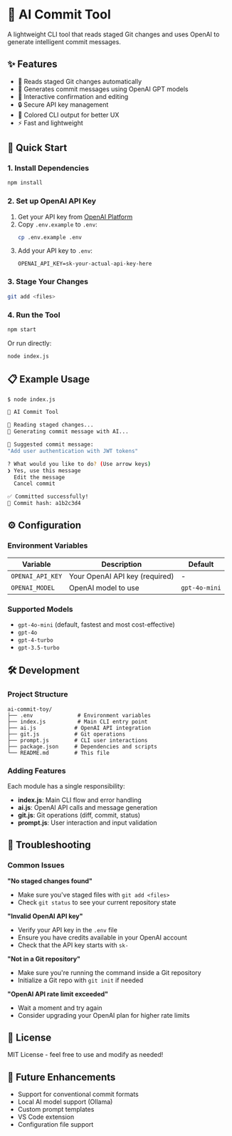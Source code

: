 # 🤖 AI Commit Tool

A lightweight CLI tool that reads staged Git changes and uses OpenAI to generate intelligent commit messages.

## ✨ Features

- 📖 Reads staged Git changes automatically
- 🧠 Generates commit messages using OpenAI GPT models
- 💬 Interactive confirmation and editing
- 🔒 Secure API key management
- 🎨 Colored CLI output for better UX
- ⚡ Fast and lightweight

## 🚀 Quick Start

### 1. Install Dependencies

```bash
npm install
```

### 2. Set up OpenAI API Key

1. Get your API key from [OpenAI Platform](https://platform.openai.com/api-keys)
2. Copy `.env.example` to `.env`:
   ```bash
   cp .env.example .env
   ```
3. Add your API key to `.env`:
   ```
   OPENAI_API_KEY=sk-your-actual-api-key-here
   ```

### 3. Stage Your Changes

```bash
git add <files>
```

### 4. Run the Tool

```bash
npm start
```

Or run directly:
```bash
node index.js
```

## 📋 Example Usage

```bash
$ node index.js

🤖 AI Commit Tool

📖 Reading staged changes...
🧠 Generating commit message with AI...

💬 Suggested commit message:
"Add user authentication with JWT tokens"

? What would you like to do? (Use arrow keys)
❯ Yes, use this message
  Edit the message  
  Cancel commit

✅ Committed successfully!
📝 Commit hash: a1b2c3d4
```

## ⚙️ Configuration

### Environment Variables

| Variable | Description | Default |
|----------|-------------|---------|
| `OPENAI_API_KEY` | Your OpenAI API key (required) | - |
| `OPENAI_MODEL` | OpenAI model to use | `gpt-4o-mini` |

### Supported Models

- `gpt-4o-mini` (default, fastest and most cost-effective)
- `gpt-4o`
- `gpt-4-turbo`
- `gpt-3.5-turbo`

## 🛠️ Development

### Project Structure

```
ai-commit-toy/
├── .env              # Environment variables
├── index.js          # Main CLI entry point
├── ai.js            # OpenAI API integration
├── git.js           # Git operations
├── prompt.js        # CLI user interactions
├── package.json     # Dependencies and scripts
└── README.md        # This file
```

### Adding Features

Each module has a single responsibility:

- **index.js**: Main CLI flow and error handling
- **ai.js**: OpenAI API calls and message generation
- **git.js**: Git operations (diff, commit, status)
- **prompt.js**: User interaction and input validation

## 🔧 Troubleshooting

### Common Issues

**"No staged changes found"**
- Make sure you've staged files with `git add <files>`
- Check `git status` to see your current repository state

**"Invalid OpenAI API key"**
- Verify your API key in the `.env` file
- Ensure you have credits available in your OpenAI account
- Check that the API key starts with `sk-`

**"Not in a Git repository"**
- Make sure you're running the command inside a Git repository
- Initialize a Git repo with `git init` if needed

**"OpenAI API rate limit exceeded"**
- Wait a moment and try again
- Consider upgrading your OpenAI plan for higher rate limits

## 📝 License

MIT License - feel free to use and modify as needed!

## 🚀 Future Enhancements

- Support for conventional commit formats
- Local AI model support (Ollama)
- Custom prompt templates
- VS Code extension
- Configuration file support